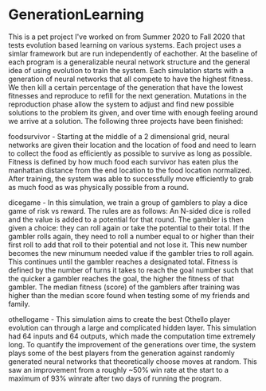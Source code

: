 # GenerationLearning

This is a pet project I've worked on from Summer 2020 to Fall 2020 that tests evolution based learning on various systems. Each project uses a simlar framework but are run independently of eachother. At the baseline of each program is a generalizable neural network structure and the general idea of using evolution to train the system. Each simulation starts with a generation of neural networks that all compete to have the highest fitness. We then kill a certain percentage of the generation that have the lowest fitnesses and reproduce to refill for the next generation. Mutations in the reproduction phase allow the system to adjust and find new possible solutions to the problem its given, and over time with enough feeling around we arrive at a solution. The following three projects have been finished:

foodsurvivor - Starting at the middle of a 2 dimensional grid, neural networks are given their location and the location of food and need to learn to collect the food as efficiently as possible to survive as long as possible. Fitness is defined by how much food each survivor has eaten plus the manhattan distance from the end location to the food location normalized. After training, the system was able to successfully move efficiently to grab as much food as was physically possible from a round.

dicegame - In this simulation, we train a group of gamblers to play a dice game of risk vs reward. The rules are as follows: An N-sided dice is rolled and the value is added to a potential for that round. The gambler is then given a choice: they can roll again or take the potential to their total. If the gambler rolls again, they need to roll a number equal to or higher than their first roll to add that roll to their potential and not lose it. This new number becomes the new minumum needed value if the gambler tries to roll again. This continues until the gambler reaches a designated total. Fitness is defined by the number of turns it takes to reach the goal number such that the quicker a gambler reaches the goal, the higher the fitness of that gambler. The median fitness (score) of the gamblers after training was higher than the median score found when testing some of my friends and family.

othellogame - This simulation aims to create the best Othello player evolution can through a large and complicated hidden layer. This simulation had 64 inputs and 64 outputs, which made the computation time extremely long. To quantify the improvement of the generations over time, the system plays some of the best players from the generation against randomly generated neural networks that theoretically choose moves at random. This saw an improvement from a roughly ~50% win rate at the start to a maximum of 93% winrate after two days of running the program.
